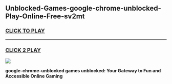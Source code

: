 
## Unblocked-Games-google-chrome-unblocked-Play-Online-Free-sv2mt
<h3>
<a href="https://premium76.site?title=google-chrome-unblocked&ref=26A">CLICK TO PLAY</a></h3>
<hr>

<h3>
<a href="https://premium76.site?title=google-chrome-unblocked&ref=26A">CLICK 2 PLAY</a>
  
</h3>

<a href="https://premium76.site?title=google-chrome-unblocked&ref=26A"><img src="https://clearcache.store/games.png"></a>


**google-chrome-unblocked games unblocked: Your Gateway to Fun and Accessible Online Gaming**
